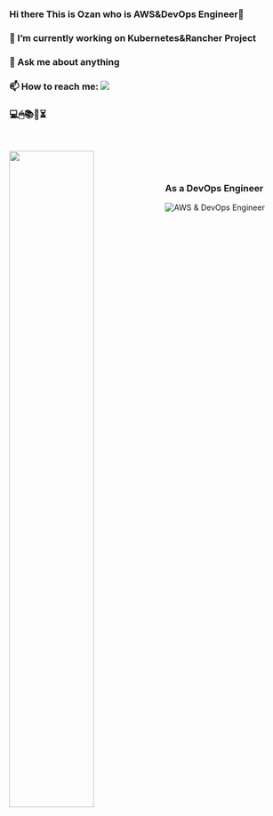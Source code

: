 ### Hi there This is Ozan who is AWS&DevOps Engineer👋
### 🔭 I’m currently working on Kubernetes&Rancher Project
### 💬 Ask me about anything
### 📫 How to reach me: [![](https://img.shields.io/badge/linkedin-%230077B5.svg?&style=for-the-badge&logo=linkedin&logoColor=white)](http://www.linkedin.com/in/ozan-yagmur-devops-ozan/)
### 💻🖱📚📌⏳
<br><br>
<img src="https://github-readme-stats.vercel.app/api?username=E2450-Ozan&show_icons=true&theme=vision-friendly-dark" align='left' width="55%">
<br><br>
### As a DevOps Engineer
![AWS & DevOps Engineer](https://developer.akamai.com/sites/default/files/2018-07/devops%20%281%29.gif)
<!--
**E2450-Ozan/E2450-Ozan** is a ✨ _special_ ✨ repository because its `README.md` (this file) appears on your GitHub profile.

Here are some ideas to get you started:

- 🔭 I’m currently working on Kubernetes
- 🌱 I’m currently learning Rancher
- 👯 I’m looking to collaborate on Jenkins & Github Actions
- 🤔 I’m looking for help with Ansible
- 💬 Ask me about anything
- 📫 How to reach me: devops.ozanyagmur@gmail.com
- 😄 Pronouns: dejavu
- ⚡ Fun fact: AWS
-->
